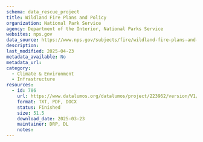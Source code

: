 ```yaml
---
schema: data_rescue_project 
title: Wildland Fire Plans and Policy
organization: National Park Service
agency: Department of the Interior, National Parks Service
websites: nps.gov
data_source: https://www.nps.gov/subjects/fire/wildland-fire-plans-and-policy.htm
description: 
last_modified: 2025-04-23
metadata_available: No
metadata_url: 
category:
  - Climate & Environment 
  - Infrastructure 
resources:
  - id: 786
    url: https://www.datalumos.org/datalumos/project/223962/version/V1/view
    format: TXT, PDF, DOCX
    status: Finished
    size: 51.5
    download_date: 2025-03-23
    maintainer: DRP, DL
    notes: 
---
```

